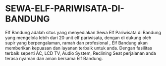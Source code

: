 SEWA-ELF-PARIWISATA-DI-BANDUNG
==============================

Elf Bandung adalah situs yang menyediakan Sewa Elf Pariwisata di Bandung yang mengelola lebih dari 20 unit elf pariwisata, dengan di dukung oleh supir yang berpengalaman, ramah dan profesional , Elf Bandung akan memberikan kepuasan dan layanan terbaik untuk anda. Dengan fasilitas terbaik seperti AC, LCD TV, Audio System, Reclining Seat perjalanan anda terasa nyaman dan aman bersama Elf Bandung.
